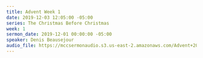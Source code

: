 ```yaml
---
title: Advent Week 1
date: 2019-12-03 12:05:00 -05:00
series: The Christmas Before Christmas
week: 1
sermon_date: 2019-12-01 00:00:00 -05:00
speaker: Denis Beausejour
audio_file: https://mccsermonaudio.s3.us-east-2.amazonaws.com/Advent+2019/Advent+Week+1.lite.mp3
---
```



